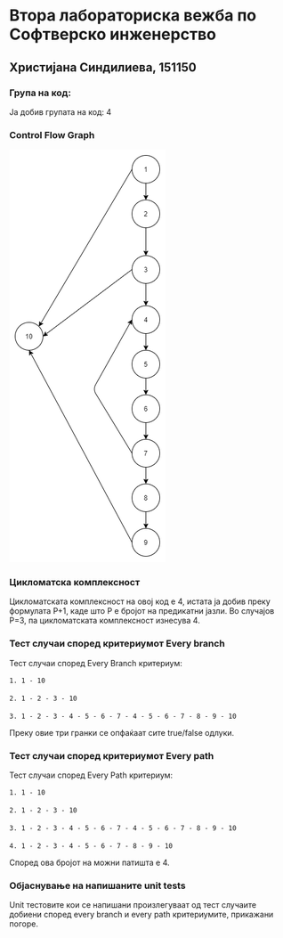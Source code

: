 # Втора лабораториска вежба по Софтверско инженерство

## Христијана Синдилиева, 151150

### Група на код: 

Ја добив групата на код: 4

###  Control Flow Graph

![Фотографија од control flow graph-ot](./cfg151150.png "Фотографија од control flow graph-ot ")

### Цикломатска комплексност

Цикломатската комплексност на овој код е 4, истата ја добив преку формулата P+1, каде што P е бројот на предикатни јазли. Во случајoв P=3, па цикломатската комплексност изнесува 4.

### Тест случаи според критериумот Every branch 

Тест случаи според Every Branch критериум:
```
1. 1 - 10

2. 1 - 2 - 3 - 10

3. 1 - 2 - 3 - 4 - 5 - 6 - 7 - 4 - 5 - 6 - 7 - 8 - 9 - 10
```
Преку овие три гранки се опфаќаат сите true/false одлуки.

### Тест случаи според критериумот Every path

Тест случаи според Every Path критериум:
```
1. 1 - 10

2. 1 - 2 - 3 - 10

3. 1 - 2 - 3 - 4 - 5 - 6 - 7 - 4 - 5 - 6 - 7 - 8 - 9 - 10

4. 1 - 2 - 3 - 4 - 5 - 6 - 7 - 8 - 9 - 10
```

Според ова бројот на можни патишта е 4.


### Објаснување на напишаните unit tests

Unit тестовите кои се напишани произлегуваат од тест случаите добиени според every branch и every path критериумите, прикажани погоре.

